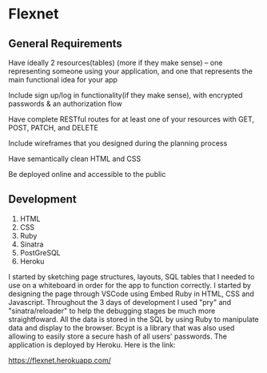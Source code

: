 # Flexnet

## General Requirements
Have ideally 2 resources(tables) (more if they make sense) – one representing someone using your application, and one that represents the main functional idea for your app

Include sign up/log in functionality(if they make sense), with encrypted passwords & an authorization flow

Have complete RESTful routes for at least one of your resources with GET, POST, PATCH, and DELETE

Include wireframes that you designed during the planning process

Have semantically clean HTML and CSS

Be deployed online and accessible to the public

## Development
1. HTML
2. CSS
3. Ruby
4. Sinatra
5. PostGreSQL
6. Heroku

I started by sketching page structures, layouts, SQL tables that I needed to use on a whiteboard in order for the app to function correctly. I started by designing the page through VSCode using Embed Ruby in HTML, CSS and Javascript. Throughout
the 3 days of development I used "pry" and "sinatra/reloader" to help the debugging stages be much more straightfoward. All the data is stored in the SQL by using Ruby to
manipulate data and display to the browser. Bcypt is a library that was also used allowing to easily store a secure hash of all users' passwords. The application is deployed by Heroku. Here is the link:

https://flexnet.herokuapp.com/